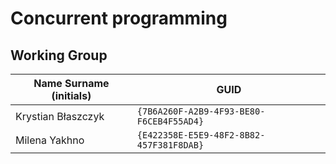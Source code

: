 # Concurrent programming

## Working Group

| Name Surname (initials) | GUID                                     |
| ----------------------- | ---------------------------------------- |
| Krystian Błaszczyk      | `{7B6A260F-A2B9-4F93-BE80-F6CEB4F55AD4}` |
| Milena Yakhno           | `{E422358E-E5E9-48F2-8B82-457F381F8DAB}` |